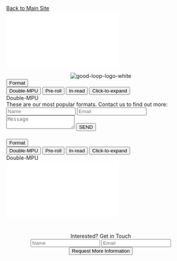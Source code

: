 <div class="container-fluid light-gray-bg">
    <!-- Desktop/Laptop Version of the Ad, and text -->
    <div class="row d-none d-sm-block d-md-block">
        <div class="col-md-12">
            <a href="https://www.good-loop.com" class="gl-button-link-black">Back to Main Site</a>
            <div class="row">
                <!-- <div class="header-text">OUR ETHICAL ADS SIT IN A RAGE OF STANDARD FORMATS, SUCH AS...</div> -->
                <div id="demo-wrapper">
                    <div class="container">
                        <div class="row">
                            <div class="col-6">
                                <div id="demo-iframe">
                                    <div id="outer">
                                        <iframe class="image" src="/mpu2.html" frameborder="0"></iframe>
                                    </div>
                                </div>
                            </div>
                            <div class="col-6" style="min-width:47%;">
                                <!-- Only Desktops/Laptops See This -->
                                <div class="container-fluid">
                                    <div class="row fit-width d-none d-sm-block d-md-block">
                                        <div class="col-md-11">
                                            <div class="row">
                                                <!-- Cheap Vertical Space -->
                                                <div class="transparent-bg" style="height:1em;"></div>
                                                <!-- End of Cheap Vertical Space -->
                                                <div class="col-md-12 fit-width">
                                                    <center>
                                                        <img src="img/gl-logo-red.png" alt="good-loop-logo-white" class="header-image">
                                                    </center>
                                                </div>
                                            </div>
                                        </div>
                                    </div>
                                </div>
                                <!-- End of Desktops/Laptops Heading and Logo Section -->
                                <div id="demo-details">
                                    <div class="dropdown">
                                        <button class="btn btn-secondary dropdown-toggle" type="button" id="dropdown-menu-button" data-toggle="dropdown" aria-haspopup="true" aria-expanded="false">
                                            Format
                                        </button>
                                        <div class="dropdown-menu" aria-labelledby="dropdown-menu-button">
                                            <button class="dropdown-item" type="button" onclick="clickedItem(selectedIndex=0,mobile=false)">Double-MPU</button>
                                            <button class="dropdown-item" type="button" onclick="clickedItem(selectedIndex=1,mobile=false)">Pre-roll</button>
                                            <button class="dropdown-item" type="button" onclick="clickedItem(selectedIndex=2,mobile=false)">In-read</button>
                                            <button class="dropdown-item" type="button" onclick="clickedItem(selectedIndex=3,mobile=false)">Click-to-expand</button>
                                        </div>
                                    </div>
                                    <div id="demo-adtype">
                                        Double-MPU
                                    </div>
                                    <div class="demo-description">
                                        <div class="form-intro">These are our most popular formats. Contact us to find out more:</div>
                                        <form id="contactform" action="https://formspree.io/xowwlvjx" method="POST">
                                            <input type="text" name="_gotcha" style="display: none"> 
                                            <input type="name" class="gl-input-field" name="namefield" placeholder="Name">
                                            <input type="email" class="gl-input-field" name="email" placeholder="Email">
                                            <textarea type="message" class="gl-input-field" name="message" placeholder="Message"></textarea>
                                            <input type="hidden" name="_next" value="https://www.good-loop.com/success" />
                                            <button class="gl-button-link-desktop" id="send-message">SEND</button>
                                        </form>
                                    </div>
                                </div>
                            </div>
                        </div>
                    </div> 
                </div>
            </div>
        </div>
    </div>
    <!-- END OF Desktop/Laptop Version of the Ad, and text -->
    <!-- Mobile version of the Ad and text -->
    <div class="row d-block d-sm-none d-md-none">
        <div class="col-md-12">
            <div class="row">
                <div id="demo-mobile-wrapper">         
                    <!-- Cheap Vertical Space -->
                    <div style="height:0.5em;"></div>
                    <!-- End of Cheap Vertical Space -->                 
                    <div id="demo-mobile-details">
                        <div class="dropdown-mobile">
                            <button class="btn btn-secondary dropdown-toggle" type="button" id="dropdown-mobile-menu-button" data-toggle="dropdown" aria-haspopup="true" aria-expanded="false">
                                Format
                            </button>
                            <div class="dropdown-menu" aria-labelledby="dropdown-mobile-menu-button">
                                <button class="dropdown-item" type="button" onclick="clickedItem(selectedIndex=0,mobile=true)">Double-MPU</button>
                                <button class="dropdown-item" type="button" onclick="clickedItem(selectedIndex=1,mobile=true)">Pre-roll</button>
                                <button class="dropdown-item" type="button" onclick="clickedItem(selectedIndex=2,mobile=true)">In-read</button>
                                <button class="dropdown-item" type="button" onclick="clickedItem(selectedIndex=3,mobile=true)">Click-to-expand</button>
                            </div>
                        </div>
                        <div id="demo-mobile-adtype">
                            Double-MPU
                        </div>
                        <div class="demo-mobile-description">
                        </div>
                    </div>
                    <div id="demo-iframe">
                        <div id="mobile-outer">
                            <div id="wrapper-iframe">
                                <iframe class="image" src="/mpu2.html" scrolling="no" frameborder="0"></iframe>                            
                            </div>
                        </div>
                    </div> 
                </div>
            </div>
        </div>
    </div>
    <!-- END OF Mobile version of the Ad and Text -->
</div>
<!-- Only Mobile Devices See This Row -->
<div class="container-fluid">
<div class="row d-block d-sm-none d-md-none">
    <div class="col-md-12 fit-width">
        <div class="col-md-8 offset-md-2">
            <!-- Cheap Vertical Space -->
            <div style="height: 3em;">
            </div>
            <!-- End of Cheap Vertical Space -->
            <center>
                <span class="gl-font-1 gl-page-header-text-mobile-lesser">
                    Interested? Get in Touch
                </span>
            </center>
        </div>
    </div>
</div>
</div>
<!-- End of Exclusive Mobile Devices Row -->
<div class="container-fluid">
<div class="row">
    <div class="col-md-12">
        <!-- Mobile Devices Exclusive Form -->
        <div class="col-md-6 offset-md-3 d-block d-sm-none d-md-none">
            <center>
                <form id="contactform" action="https://formspree.io/xowwlvjx" method="POST">
                    <input type="text" name="_gotcha" style="display: none">
                    <input type="name" class="gl-input-field-mobile" name="namefield" placeholder="Name">
                    <input type="email" class="gl-input-field-mobile" name="email" placeholder="Email">
                    <input type="hidden" name="_next" value="https://www.good-loop.com/success" />
                    <button class="gl-button-link-mobile" id="send-message-mobile">Request More Information</button>
                </form>
            </center>
            <!-- Cheap Vertical Space -->
            <div style="height:6.5em;">
            </div>
            <!-- End of Cheap Vertical Space -->
        </div>
        <!-- End of Mobile Devices Exclusive Form -->
    </div>
</div>
</div>
